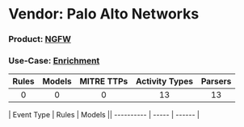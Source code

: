 Vendor: Palo Alto Networks
==========================
### Product: [NGFW](../ds_palo_alto_networks_ngfw.md)
### Use-Case: [Enrichment](../../../../UseCases/uc_enrichment.md)

| Rules | Models | MITRE TTPs | Activity Types | Parsers |
|:-----:|:------:|:----------:|:--------------:|:-------:|
|   0   |   0    |     0      |       13       |   13    |

| Event Type | Rules | Models || ---------- | ----- | ------ |

